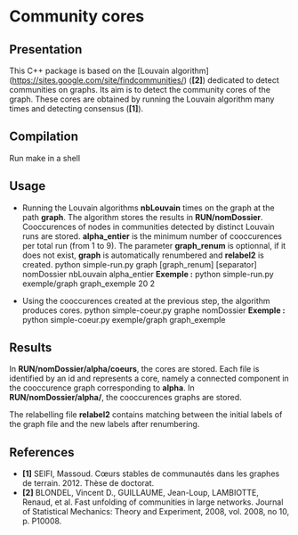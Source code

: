 # Community cores

## Presentation

This C++ package is based on the [Louvain algorithm] (https://sites.google.com/site/findcommunities/) (**[2]**) dedicated to detect communities on graphs.
Its aim is to detect the community cores of the graph. These cores are obtained by running the Louvain algorithm many times and detecting consensus (**[1]**).

## Compilation

Run make in a shell

## Usage

* Running the Louvain algorithms **nbLouvain** times on the graph at the path **graph**. The algorithm stores the results in **RUN/nomDossier**. Cooccurences of nodes in communities detected by distinct Louvain runs are stored. **alpha_entier** is the minimum number of cooccurences per total run (from 1 to 9). The parameter **graph_renum** is optionnal, if it does not exist, **graph** is automatically renumbered and **relabel2** is created. 
python simple-run.py graph [graph_renum] [separator] nomDossier nbLouvain alpha_entier
**Exemple :** python simple-run.py exemple/graph graph_exemple 20 2

* Using the cooccurences created at the previous step, the algorithm produces cores.
python simple-coeur.py graphe nomDossier
**Exemple :** python simple-coeur.py exemple/graph graph_exemple

## Results

In **RUN/nomDossier/alpha/coeurs**, the cores are stored. Each file is identified by an id and represents a core, namely a connected component in the cooccurence graph corresponding to **alpha**.
In **RUN/nomDossier/alpha/**, the cooccurences graphs are stored.

The relabelling file **relabel2** contains matching between the initial labels of the graph file and the new labels after renumbering.

## References
* **[1]** SEIFI, Massoud. Cœurs stables de communautés dans les graphes de terrain. 2012. Thèse de doctorat.
* **[2]** BLONDEL, Vincent D., GUILLAUME, Jean-Loup, LAMBIOTTE, Renaud, et al. Fast unfolding of communities in large networks. Journal of Statistical Mechanics: Theory and Experiment, 2008, vol. 2008, no 10, p. P10008.
